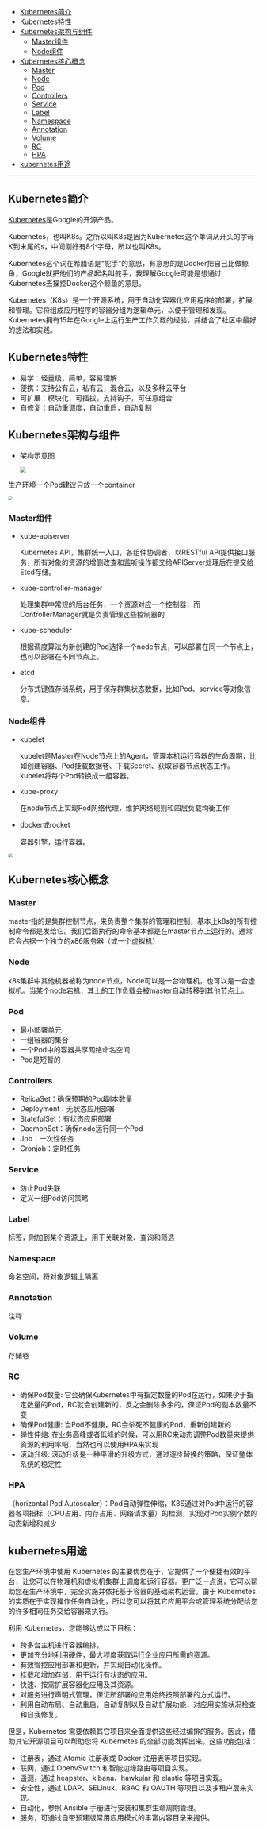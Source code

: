 - [Kubernetes简介](#Kubernetes简介)
- [Kubernetes特性](#Kubernetes特性)
- [Kubernetes架构与组件](#Kubernetes架构与组件)
  - [Master组件](#Master组件)
  - [Node组件](#Node组件)
- [Kubernetes核心概念](#Kubernetes核心概念)
  - [Master](#Master)
  - [Node](#Node)
  - [Pod](#Pod)
  - [Controllers](#Controllers)
  - [Service](#Service)
  - [Label](#Label)
  - [Namespace](#Namespace)
  - [Annotation](#Annotation)
  - [Volume](#Volume)
  - [RC](#RC)
  - [HPA](#HPA)
- [kubernetes用途](#kubernetes用途)

------



## Kubernetes简介

[Kubernetes](https://kubernetes.io/)是Google的开源产品。

Kubernetes，也叫K8s。之所以叫K8s是因为Kubernetes这个单词从开头的字母K到末尾的s，中间刚好有8个字母，所以也叫K8s。

Kubernetes这个词在希腊语是“舵手”的意思，有意思的是Docker把自己比做鲸鱼，Google就把他们的产品起名叫舵手，我理解Google可能是想通过Kubernetes去操控Docker这个鲸鱼的意思。

Kubernetes（K8s）是一个开源系统，用于自动化容器化应用程序的部署，扩展和管理。它将组成应用程序的容器分组为逻辑单元，以便于管理和发现。Kubernetes拥有15年在Google上运行生产工作负载的经验，并结合了社区中最好的想法和实践。

## Kubernetes特性

-    易学：轻量级，简单，容易理解
-    便携：支持公有云，私有云，混合云，以及多种云平台
-    可扩展：模块化，可插拔，支持钩子，可任意组合
-    自修复：自动重调度，自动重启，自动复制

## Kubernetes架构与组件

-    架构示意图

     <img src="/Users/zhengdongqi/N.Nick/notes/kubernetes-note/pic/架构示意图.png" style="zoom:67%;" />


生产环境一个Pod建议只放一个container

<img src="./pic/多master集群架构图.png" style="zoom: 50%;" />

### Master组件

-    kube-apiserver

     Kubernetes API，集群统一入口，各组件协调者，以RESTful API提供接口服务，所有对象的资源的增删改查和监听操作都交给APIServer处理后在提交给Etcd存储。

-    kube-controller-manager

     处理集群中常规的后台任务，一个资源对应一个控制器，而ControllerManager就是负责管理这些控制器的

-    kube-scheduler

     根据调度算法为新创建的Pod选择一个node节点，可以部署在同一个节点上，也可以部署在不同节点上。

-    etcd

     分布式键值存储系统，用于保存群集状态数据，比如Pod、service等对象信息。

### Node组件

-    kubelet

     kubelet是Master在Node节点上的Agent，管理本机运行容器的生命周期，比如创建容器、Pod挂载数据卷、下载Secret、获取容器节点状态工作。kubelet将每个Pod转换成一组容器。

-    kube-proxy

     在node节点上实现Pod网络代理，维护网络规则和四层负载均衡工作

-    docker或rocket

     容器引擎，运行容器。

<img src="/Users/zhengdongqi/N.Nick/notes/kubernetes-note/pic/node组件.png" style="zoom:50%;" />

## Kubernetes核心概念

### Master

master指的是集群控制节点，来负责整个集群的管理和控制，基本上k8s的所有控制命令都是发给它。我们后面执行的命令基本都是在master节点上运行的。通常它会占据一个独立的x86服务器（或一个虚拟机）

### Node

k8s集群中其他机器被称为node节点，Node可以是一台物理机，也可以是一台虚拟机。当某个node宕机，其上的工作负载会被master自动转移到其他节点上。

### Pod

-    最小部署单元
-    一组容器的集合
-    一个Pod中的容器共享网络命名空间
-    Pod是短暂的

### Controllers

-    RelicaSet：确保预期的Pod副本数量
-    Deployment：无状态应用部署
-    StatefulSet：有状态应用部署
-    DaemonSet：确保node运行同一个Pod
-    Job：一次性任务
-    Cronjob：定时任务

### Service

-    防止Pod失联
-    定义一组Pod访问策略

### Label

标签，附加到某个资源上，用于关联对象、查询和筛选

### Namespace

命名空间，将对象逻辑上隔离

### Annotation

注释

### Volume

存储卷

### RC

-    确保Pod数量: 它会确保Kubernetes中有指定数量的Pod在运行，如果少于指定数量的Pod，RC就会创建新的，反之会删除多余的，保证Pod的副本数量不变
-    确保Pod健康: 当Pod不健康，RC会杀死不健康的Pod，重新创建新的
-    弹性伸缩: 在业务高峰或者低峰的时候，可以用RC来动态调整Pod数量来提供资源的利用率吧，当然也可以使用HPA来实现
-    滚动升级: 滚动升级是一种平滑的升级方式，通过逐步替换的策略，保证整体系统的稳定性

### HPA

（horizontal Pod Autoscaler）：Pod自动弹性伸缩，K8S通过对Pod中运行的容器各项指标（CPU占用、内存占用、网络请求量）的检测，实现对Pod实例个数的动态新增和减少

## kubernetes用途

在您生产环境中使用 Kubernetes 的主要优势在于，它提供了一个便捷有效的平台，让您可以在物理机和虚拟机集群上调度和运行容器。更广泛一点说，它可以帮助您在生产环境中，完全实施并依托基于容器的基础架构运营。由于 Kubernetes 的实质在于实现操作任务自动化，所以您可以将其它应用平台或管理系统分配给您的许多相同任务交给容器来执行。

利用 Kubernetes，您能够达成以下目标：

-    跨多台主机进行容器编排。
-    更加充分地利用硬件，最大程度获取运行企业应用所需的资源。
-    有效管控应用部署和更新，并实现自动化操作。
-    挂载和增加存储，用于运行有状态的应用。
-    快速、按需扩展容器化应用及其资源。
-    对服务进行声明式管理，保证所部署的应用始终按照部署的方式运行。
-    利用自动布局、自动重启、自动复制以及自动扩展功能，对应用实施状况检查和自我修复。

但是，Kubernetes 需要依赖其它项目来全面提供这些经过编排的服务。因此，借助其它开源项目可以帮助您将 Kubernetes 的全部功能发挥出来。这些功能包括：

-    注册表，通过 Atomic 注册表或 Docker 注册表等项目实现。
-    联网，通过 OpenvSwitch 和智能边缘路由等项目实现。
-    遥测，通过 heapster、kibana、hawkular 和 elastic 等项目实现。
-    安全性，通过 LDAP、SELinux、RBAC 和 OAUTH 等项目以及多租户层来实现。
-    自动化，参照 Ansible 手册进行安装和集群生命周期管理。
-    服务，可通过自带预建版常用应用模式的丰富内容目录来提供。
